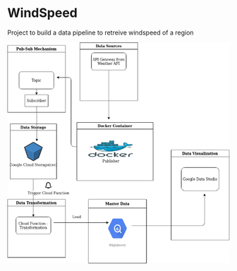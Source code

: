 # WindSpeed
Project to build a data pipeline to retreive windspeed of a region

![schema](arch.png)
